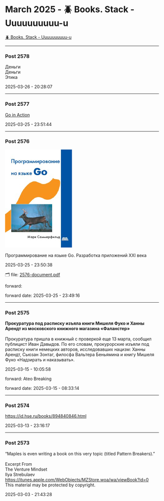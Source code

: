 # March 2025 - 🪲 Books. Stack - Uuuuuuuuuu-u

[🪲 Books. Stack - Uuuuuuuuuu-u](../../)



---

### Post 2578




Деньги<br />Деньги<br />Этика


2025-03-26 - 20:28:07







---

### Post 2577




<a href="https://www.manning.com/books/go-in-action">Go in Action</a>


2025-03-25 - 23:51:44







---

### Post 2576

 
![2576-thumbnail.jpg](2576-thumbnail.jpg) 



Программирование на языке Go. Разработка приложений XXI века


2025-03-25 - 23:50:38


🗂 file: [2576-document.pdf](2576-document.pdf) 


 
forward:  

forward date: 2025-03-25 - 23:49:16




---

### Post 2575




<b>Прокуратура под расписку изъяла книги Мишеля Фуко и Ханны Арендт из московского книжного магазина «Фаланстер»</b><br /><br />Прокуратура пришла в книжный с проверкой еще 13 марта, сообщил  публицист Иван Давыдов.  По его словам, прокурорские изъяли под расписку книги немецких авторов, исследовавших нацизм: Ханны Арендт, Сьюзан Зонтаг, филосфа Вальтера Беньямина и книгу Мишеля Фуко «Надзирать и наказывать».


2025-03-15 - 10:05:58



 
forward: Ateo Breaking 

forward date: 2025-03-15 - 08:33:14




---

### Post 2574




<a href="https://id.hse.ru/books/894840846.html">https://id.hse.ru/books/894840846.html</a>


2025-03-13 - 23:16:17







---

### Post 2573




“Maples is even writing a book on this very topic (titled Pattern Breakers).”<br /><br />Excerpt From<br />The Venture Mindset<br />Ilya Strebulaev<br /><a href="https://itunes.apple.com/WebObjects/MZStore.woa/wa/viewBook?id=0">https://itunes.apple.com/WebObjects/MZStore.woa/wa/viewBook?id=0</a><br />This material may be protected by copyright.


2025-03-03 - 21:43:28





